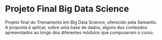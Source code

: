 # Projeto Final Big Data Science
Projeto final do Treinamento em Big Data Science, oferecido pela Semantix. 
A proposta é aplicar, sobre uma base de dados, alguns dos conteúdos apresentados ao longo dos diferentes módulos que compuseram o curso.
